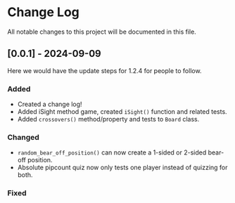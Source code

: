 
# Change Log
All notable changes to this project will be documented in this file.

## [0.0.1] - 2024-09-09

Here we would have the update steps for 1.2.4 for people to follow.

### Added

- Created a change log!
- Added iSight method game, created `iSight()` function and related tests.
- Added `crossovers()` method/property and tests to `Board` class.

### Changed

- `random_bear_off_position()` can now create a 1-sided or 2-sided bear-off position.
- Absolute pipcount quiz now only tests one player instead of quizzing for both.

### Fixed
